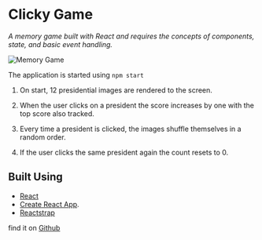 # Clicky Game

_A memory game built with React and requires the concepts of components, state, and basic event handling._

![Memory Game](https://drive.google.com/uc?id=1Ii94H7R2ACknALStGIoVlH86HIHi9w56)

The application is started using <code>npm start</code>

1. On start, 12 presidential images are rendered to the screen.

2. When the user clicks on a president the score increases by one with the top score also tracked.

3. Every time a president is clicked, the images shuffle themselves in a random order.

4. If the user clicks the same president again the count resets to 0.

## Built Using

- [React](https://reactjs.org/)
- [Create React App](https://github.com/facebook/create-react-app).
- [Reactstrap](https://reactstrap.github.io/)

find it on [Github](https://dallasappraiser.github.io/clicky/)
